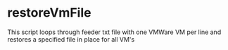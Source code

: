# restoreVmFile
This script loops through feeder txt file with one VMWare VM per line and restores a specified file in place for all VM's
